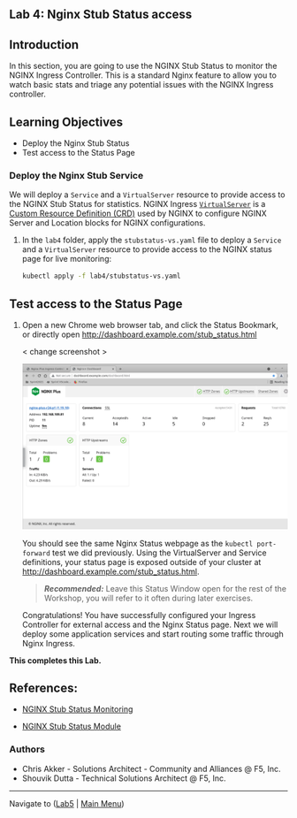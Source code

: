 ## Lab 4: Nginx Stub Status access

## Introduction

In this section, you are going to use the NGINX Stub Status to monitor the NGINX Ingress Controller. This is a standard Nginx feature to allow you to watch basic stats and triage any potential issues with the NGINX Ingress controller.

## Learning Objectives

- Deploy the Nginx Stub Status
- Test access to the Status Page

### Deploy the Nginx Stub Service

We will deploy a `Service` and a `VirtualServer` resource to provide access to the NGINX Stub Status for statistics.  NGINX Ingress [`VirtualServer`](https://docs.nginx.com/nginx-ingress-controller/configuration/virtualserver-and-virtualserverroute-resources/) is a [Custom Resource Definition (CRD)](https://kubernetes.io/docs/concepts/extend-kubernetes/api-extension/custom-resources/) used by NGINX to configure NGINX Server and Location blocks for NGINX configurations.


1. In the `lab4` folder, apply the `stubstatus-vs.yaml` file to deploy a `Service` and a `VirtualServer` resource to provide access to the NGINX status page for live monitoring:

    ```bash
    kubectl apply -f lab4/stubstatus-vs.yaml
    ```

## Test access to the Status Page

1. Open a new Chrome web browser tab, and click the Status Bookmark, or directly open http://dashboard.example.com/stub_status.html
    
    < change screenshot >
 
    ![StubStatus](media/lab4_dashboard.png)

    You should see the same Nginx Status webpage as the `kubectl port-forward` test we did previously. Using the VirtualServer and Service definitions, your status page is exposed outside of your cluster at http://dashboard.example.com/stub_status.html.  

    > **_Recommended:_** Leave this Status Window open for the rest of the Workshop, you will refer to it often during later exercises.

    Congratulations! You have successfully configured your Ingress Controller for external access and the Nginx Status page.  Next we will deploy some application services and start routing some traffic through Nginx Ingress.

**This completes this Lab.**

## References:

- [NGINX Stub Status Monitoring](https://docs.nginx.com/nginx-ingress-controller/logging-and-monitoring/status-page/)

- [NGINX Stub Status Module](https://nginx.org/en/docs/http/ngx_http_stub_status_module.html)


### Authors
- Chris Akker - Solutions Architect - Community and Alliances @ F5, Inc.
- Shouvik Dutta - Technical Solutions Architect @ F5, Inc.

-------------

Navigate to ([Lab5](../lab5/readme.md) | [Main Menu](../LabGuide.md))

